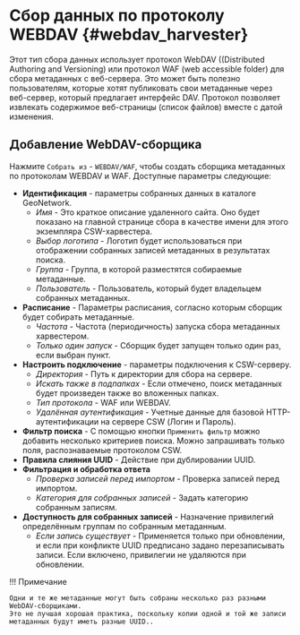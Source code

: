 # Сбор данных по протоколу WEBDAV {#webdav_harvester}

Этот тип сбора данных использует протокол WebDAV ((Distributed Authoring and Versioning) или протокол WAF (web accessible folder) для сбора метаданных с веб-сервера. 
Это может быть полезно пользователям, которые хотят публиковать свои метаданные через веб-сервер, который предлагает интерфейс DAV. 
Протокол позволяет извлекать содержимое веб-страницы (список файлов) вместе с датой изменения.

## Добавление WebDAV-сборщика

Нажмите `Собрать из` - `WEBDAV/WAF`, чтобы создать сборщика метаданных по протоколам WEBDAV и WAF. Доступные параметры следующие:

-   **Идентификация** - параметры собранных данных в каталоге GeoNetwork.
    -    *Имя* - Это краткое описание удаленного сайта. Оно будет показано на главной странице сбора в качестве имени для этого экземпляра CSW-харвестера.
    -    *Выбор логотипа* - Логотип будет использоваться при отображении собранных записей метаданных в результатах поиска.
    -    *Группа* - Группа, в которой разместятся собираемые метаданные.
    -    *Пользователь* - Пользователь, который будет владельцем собранных метаданных.
-   **Расписание** - Параметры расписания, согласно которым сборщик будет собирать метаданные.
    -    *Частота* - Частота (периодичность) запуска сбора метаданных харвестером.
    -    *Только один запуск* - Сборщик будет запущен только один раз, если выбран пункт.
-   **Настроить подключение** - параметры подключения к CSW-серверу.
    -    *Директория* - Путь к директории для сбора на сервере.
    -    *Искать также в подпапках* - Если отмечено, поиск метаданных будет произведен также во вложенных папках.
    -    *Тип протокола* - WAF или WEBDAV.
    -    *Удалённая аутентификация* - Учетные данные для базовой HTTP-аутентификации на сервере CSW (Логин и Пароль).
-   **Фильтр поиска** - С помощью кнопки `Применить фильтр` можно добавить несколько критериев поиска. Можно запрашивать только поля, распознаваемые протоколом CSW.
-   **Правила слияния UUID** - Действие при дублировании UUID.
-   **Фильтрация и обработка ответа**
    -    *Проверка записей перед импортом* - Проверка записей перед импортом.
    -    *Категория для собранных записей* - Задать категорию собранным записям.
-   **Доступность для собранных записей** - Назначение привилегий определённым группам по собранным метаданным.
    -    *Если запись существует* - Применяется только при обновлении, и если при конфликте UUID предписано задано перезаписывать записи. Если включено, привилегии не удаляются при обновлении.


!!! Примечание

    Одни и те же метаданные могут быть собраны несколько раз разными WebDAV-сборщиками. 
    Это не лучшая хорошая практика, поскольку копии одной и той же записи метаданных будут иметь разные UUID..
